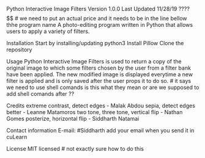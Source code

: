 Python Interactive Image Filters Version 1.0.0 Last Updated 11/28/19
???? $$$$$$ # we need to put an actual price and it needs to be in the line bellow thhe program name
A photo-editing program written in Python that allows users to apply a variety of filters.

Installation
Start by installing/updating python3
Install Pillow 
Clone the repository

Usage
Python Interactive Image Filters is used to return a copy of the original image to which some filters chosen by the user from a filter
bank have been applied. The new modified image is displayed everytime a new filter is applied and is only saved after the user props it to
do so. # it says we need to use shell comands is this what they mean or are we supposed to add shell comands after ??

Credits
extreme contrast, detect edges - Malak Abdou
sepia, detect edges better - Leanne Matamoros
two tone, three tone, vertical flip - Nathan Gomes
posterize, horizontal flip - Siddharth Natamai

Contact information
E-mail:      #Siddharth add your email when you send it in cuLearn

License
MIT licensed # not exactly sure how to do this
